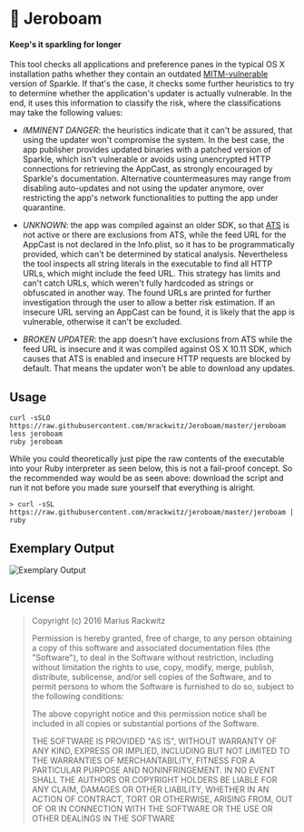 🍾 Jeroboam
============

#### Keep's it sparkling for longer

This tool checks all applications and preference panes in the typical OS X
installation paths whether they contain an outdated [MITM-vulnerable][1]
version of Sparkle.
If that's the case, it checks some further heuristics to try to determine
whether the application's updater is actually vulnerable.
In the end, it uses this information to classify the risk, where the
classifications may take the following values:

* *IMMINENT DANGER*: the heuristics indicate that it can't be assured, that
  using the updater won't compromise the system.
  In the best case, the app publisher provides updated binaries with a patched
  version of Sparkle, which isn't vulnerable or avoids using unencrypted
  HTTP connections for retrieving the AppCast, as strongly encouraged by
  Sparkle's documentation.
  Alternative countermeasures may range from disabling auto-updates and not
  using the updater anymore, over restricting the app's network functionalities
  to putting the app under quarantine.

* *UNKNOWN*: the app was compiled against an older SDK, so that [ATS][2] is not
  active or there are exclusions from ATS, while the feed URL for the AppCast
  is not declared in the Info.plist, so it has to be programmatically provided,
  which can't be determined by statical analysis. Nevertheless the tool
  inspects all string literals in the executable to find all HTTP URLs, which
  might include the feed URL. This strategy has limits and can't catch URLs,
  which weren't fully hardcoded as strings or obfuscated in another way. The
  found URLs are printed for further investigation through the user to allow a
  better risk estimation. If an insecure URL serving an AppCast can be found,
  it is likely that the app is vulnerable, otherwise it can't be excluded.

* *BROKEN UPDATER*: the app doesn't have exclusions from ATS while the feed
  URL is insecure and it was compiled against OS X 10.11 SDK, which causes that
  ATS is enabled and insecure HTTP requests are blocked by default. That means
  the updater won't be able to download any updates.


## Usage

```
curl -sSLO https://raw.githubusercontent.com/mrackwitz/Jeroboam/master/jeroboam
less jeroboam
ruby jeroboam
```

While you could theoretically just pipe the raw contents of the executable into
your Ruby interpreter as seen below, this is not a fail-proof concept.
So the recommended way would be as seen above: download the script and run it
not before you made sure yourself that everything is alright.

```shell
> curl -sSL https://raw.githubusercontent.com/mrackwitz/jeroboam/master/jeroboam | ruby
```

## Exemplary Output

![Exemplary Output](https://raw.github.com/mrackwitz/jeroboam/assets/output.png)

## License

>Copyright (c) 2016 Marius Rackwitz
>
>Permission is hereby granted, free of charge, to any person obtaining a copy of this software and associated documentation files (the "Software"), to deal in the Software without restriction, including without limitation the rights to use, copy, modify, merge, publish, distribute, sublicense, and/or sell copies of the Software, and to permit persons to whom the Software is furnished to do so, subject to the following conditions:
>
>The above copyright notice and this permission notice shall be included in all copies or substantial portions of the Software.
>
>THE SOFTWARE IS PROVIDED "AS IS", WITHOUT WARRANTY OF ANY KIND, EXPRESS OR IMPLIED, INCLUDING BUT NOT LIMITED TO THE WARRANTIES OF MERCHANTABILITY, FITNESS FOR A PARTICULAR PURPOSE AND NONINFRINGEMENT. IN NO EVENT SHALL THE AUTHORS OR COPYRIGHT HOLDERS BE LIABLE FOR ANY CLAIM, DAMAGES OR OTHER LIABILITY, WHETHER IN AN ACTION OF CONTRACT, TORT OR OTHERWISE, ARISING FROM, OUT OF OR IN CONNECTION WITH THE SOFTWARE OR THE USE OR OTHER DEALINGS IN THE SOFTWARE

[1]: https://sparkle-project.org/documentation/security/
[2]: https://developer.apple.com/library/prerelease/mac/technotes/App-Transport-Security-Technote/